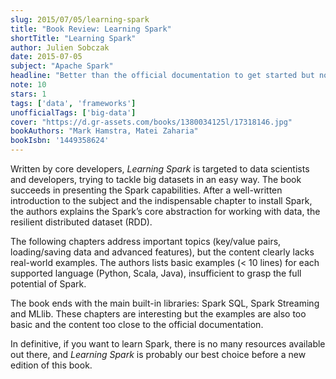 ```yaml
---
slug: 2015/07/05/learning-spark
title: "Book Review: Learning Spark"
shortTitle: "Learning Spark"
author: Julien Sobczak
date: 2015-07-05
subject: "Apache Spark"
headline: "Better than the official documentation to get started but not so much helpful to truly learn Spark."
note: 10
stars: 1
tags: ['data', 'frameworks']
unofficialTags: ['big-data']
cover: "https://d.gr-assets.com/books/1380034125l/17318146.jpg"
bookAuthors: "Mark Hamstra, Matei Zaharia"
bookIsbn: '1449358624'
---
```



Written by core developers, *Learning Spark* is targeted to data scientists and developers, trying to tackle big datasets in an easy way. The book succeeds in presenting the Spark capabilities. After a well-written introduction to the subject and the indispensable chapter to install Spark, the authors explains the Spark’s core abstraction for working with data, the resilient distributed dataset (RDD).

The following chapters address important topics (key/value pairs, loading/saving data and advanced features), but the content clearly lacks real-world examples. The authors lists basic examples (< 10 lines) for each supported language (Python, Scala, Java), insufficient to grasp the full potential of Spark.

The book ends with the main built-in libraries: Spark SQL, Spark Streaming and MLlib. These chapters are interesting but the examples are also too basic and the content too close to the official documentation.

In definitive, if you want to learn Spark, there is no many resources available out there, and *Learning Spark* is probably our best choice before a new edition of this book.

